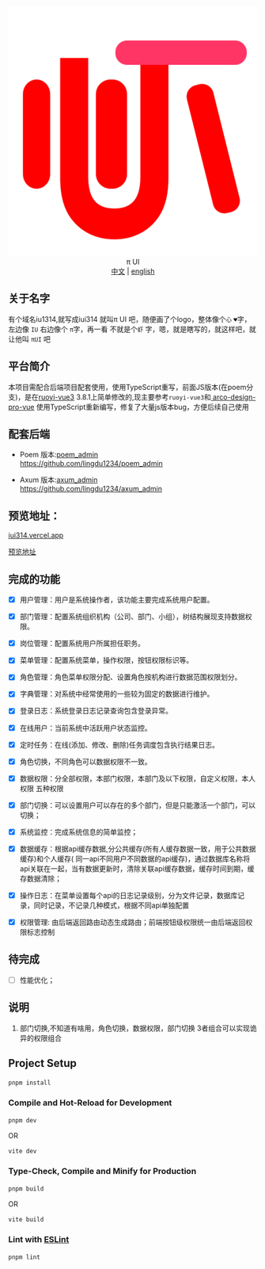<p align="center">
  <img src='src/assets/logo.svg' />
  <br/>
    <span size="30">π UI</span>
  <br>
   <a href="./README.md"><span>中文</span></a>   |    <a href="./README_EN.md"><span>english</span></a>
</p>


## 关于名字

有个域名iu1314,就写成iui314 就叫π UI 吧，随便画了个logo，整体像个`心` `♥`字，左边像 `IU` 右边像个 `π`字，再一看 不就是个`虾`
字，嗯，就是瞎写的，就这样吧，就让他叫  `πUI`   吧

## 平台简介

本项目需配合后端项目配套使用，使用TypeScript重写，前面JS版本(在poem分支)，是在[ruoyi-vue3](https://github.com/yangzongzhuan/RuoYi-Vue3)
3.8.1上简单修改的,现主要参考`ruoyi-vue3`和[
arco-design-pro-vue](https://github.com/arco-design/arco-design-pro-vue) 使用TypeScript重新编写，修复了大量js版本bug，方便后续自己使用

## 配套后端
* Poem 版本:[poem_admin](https://github.com/lingdu1234/poem_admin)    
   <https://github.com/lingdu1234/poem_admin>
  
* Axum 版本:[axum_admin](https://github.com/lingdu1234/axum_admin)   
  <https://github.com/lingdu1234/axum_admin> 


## 预览地址：
[iui314.vercel.app](https://iui314.vercel.app/)   
   
[预览地址](https://iui314preview.iu314.top/)

## 完成的功能

- [x] 用户管理：用户是系统操作者，该功能主要完成系统用户配置。

- [x] 部门管理：配置系统组织机构（公司、部门、小组），树结构展现支持数据权限。

- [x] 岗位管理：配置系统用户所属担任职务。

- [x] 菜单管理：配置系统菜单，操作权限，按钮权限标识等。

- [x] 角色管理：角色菜单权限分配、设置角色按机构进行数据范围权限划分。

- [x] 字典管理：对系统中经常使用的一些较为固定的数据进行维护。

- [x] 登录日志：系统登录日志记录查询包含登录异常。

- [x] 在线用户：当前系统中活跃用户状态监控。

- [x] 定时任务：在线(添加、修改、删除)任务调度包含执行结果日志。

- [x] 角色切换，不同角色可以数据权限不一致。

- [x] 数据权限：分全部权限，本部门权限，本部门及以下权限，自定义权限，本人权限 五种权限

- [x] 部门切换：可以设置用户可以存在的多个部门，但是只能激活一个部门，可以切换；

- [x] 系统监控：完成系统信息的简单监控；

- [x] 数据缓存：根据api缓存数据,分公共缓存(所有人缓存数据一致，用于公共数据缓存)和个人缓存(
  同一api不同用户不同数据的api缓存)，通过数据库名称将api关联在一起，当有数据更新时，清除关联api缓存数据，缓存时间到期，缓存数据清除；

- [x] 操作日志：在菜单设置每个api的日志记录级别，分为文件记录，数据库记录，同时记录，不记录几种模式，根据不同api单独配置

- [x] 权限管理: 由后端返回路由动态生成路由；前端按钮级权限统一由后端返回权限标志控制

## 待完成

- [ ] 性能优化；

## 说明

1. 部门切换,不知道有啥用，角色切换，数据权限，部门切换 3者组合可以实现诡异的权限组合

## Project Setup

```sh
pnpm install
```

### Compile and Hot-Reload for Development

```sh
pnpm dev
```

OR

```sh
vite dev
```

### Type-Check, Compile and Minify for Production

```sh
pnpm build
```

OR

```sh
vite build
```

### Lint with [ESLint](https://eslint.org/)

```sh
pnpm lint
```
